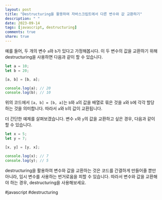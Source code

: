 ```yaml
---
layout: post
title: "Destructuring을 활용하여 자바스크립트에서 다른 변수와 값 교환하기"
description: " "
date: 2023-09-14
tags: [javascript, destructuring]
comments: true
share: true
---
```


예를 들어, 두 개의 변수 `a`와 `b`가 있다고 가정해봅시다. 이 두 변수의 값을 교환하기 위해 destructuring을 사용하면 다음과 같이 할 수 있습니다.

```javascript
let a = 10;
let b = 20;

[a, b] = [b, a];

console.log(a); // 20
console.log(b); // 10
```

위의 코드에서 `[a, b] = [b, a]`는 `b`와 `a`의 값을 배열로 묶은 것을 `a`와 `b`에 각각 할당하는 것을 의미합니다. 따라서 `a`와 `b`의 값이 교환됩니다.

더 간단한 예제를 살펴보겠습니다. 변수 `x`와 `y`의 값을 교환하고 싶은 경우, 다음과 같이 할 수 있습니다.

```javascript
let x = 5;
let y = 7;

[x, y] = [y, x];

console.log(x); // 7
console.log(y); // 5
```

destructuring을 활용하여 변수와 값을 교환하는 것은 코드를 간결하게 만들어줄 뿐만 아니라, 임시 변수를 사용하는 번거로움을 피할 수 있습니다. 따라서 변수와 값을 교환해야 하는 경우, destructuring을 사용해보세요.

#javascript #destructuring